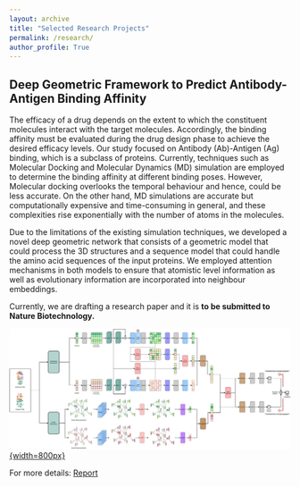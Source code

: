 ```yaml
---
layout: archive
title: "Selected Research Projects"
permalink: /research/
author_profile: True
---
```


## Deep Geometric Framework to Predict Antibody-Antigen Binding Affinity
The efficacy of a drug depends on the extent to which the constituent molecules interact with the target molecules. Accordingly, the binding affinity must be evaluated during the drug design phase to achieve the desired efficacy levels. Our study focused on Antibody (Ab)-Antigen (Ag) binding, which is a subclass of proteins. Currently, techniques such as Molecular Docking and Molecular Dynamics (MD) simulation are employed to determine the binding affinity at different binding poses. However, Molecular docking overlooks the temporal behaviour and hence, could be less accurate. On the other hand, MD simulations are accurate but computationally expensive and time-consuming in general, and these complexities rise exponentially with the number of atoms in the molecules.

Due to the limitations of the existing simulation techniques, we developed a novel deep geometric network that consists of a geometric model that could process the 3D structures and a sequence model that could handle the amino acid sequences of the input proteins. We employed attention mechanisms in both models to ensure that atomistic level information as well as evolutionary information are incorporated into neighbour embeddings.

Currently, we are drafting a research paper and it is <b>to be submitted to Nature Biotechnology.</b>
<!-- <p align="center"><img src="../images/COMPLETEMODEL.png" width="1000"/></p> -->
[![](../images/COMPLETEMODEL.png){width=800px}](../images/COMPLETEMODEL.png)

For more details: <a href = 'https://drive.google.com/file/d/1NkxO8fNq3UGV0jqNu1U2A8QNA0jpSgeo/view?usp=sharing'>Report</a>